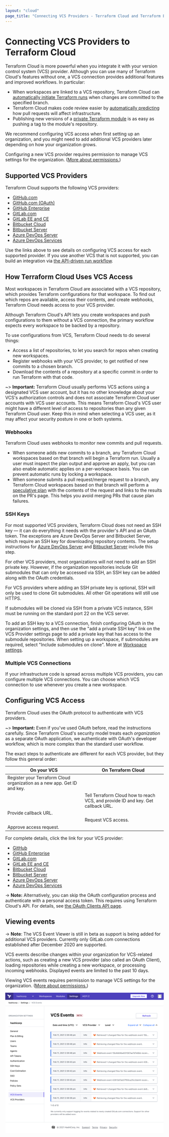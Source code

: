 ```yaml
---
layout: "cloud"
page_title: "Connecting VCS Providers - Terraform Cloud and Terraform Enterprise"
---
```


# Connecting VCS Providers to Terraform Cloud

Terraform Cloud is more powerful when you integrate it with your version control system (VCS) provider. Although you can use many of Terraform Cloud's features without one, a VCS connection provides additional features and improved workflows. In particular:

- When workspaces are linked to a VCS repository, Terraform Cloud can [automatically initiate Terraform runs](../run/ui.html) when changes are committed to the specified branch.
- Terraform Cloud makes code review easier by [automatically predicting](../run/ui.html#speculative-plans-on-pull-requests) how pull requests will affect infrastructure.
- Publishing new versions of a [private Terraform module](../registry/publish.html) is as easy as pushing a tag to the module's repository.

We recommend configuring VCS access when first setting up an organization, and you might need to add additional VCS providers later depending on how your organization grows.

Configuring a new VCS provider requires permission to manage VCS settings for the organization. ([More about permissions.](/docs/cloud/users-teams-organizations/permissions.html))

[permissions-citation]: #intentionally-unused---keep-for-maintainers

## Supported VCS Providers

Terraform Cloud supports the following VCS providers:

- [GitHub.com](./github-app.html)
- [GitHub.com (OAuth)](./github.html)
- [GitHub Enterprise](./github-enterprise.html)
- [GitLab.com](./gitlab-com.html)
- [GitLab EE and CE](./gitlab-eece.html)
- [Bitbucket Cloud](./bitbucket-cloud.html)
- [Bitbucket Server](./bitbucket-server.html)
- [Azure DevOps Server](./azure-devops-server.html)
- [Azure DevOps Services](./azure-devops-services.html)

Use the links above to see details on configuring VCS access for each supported provider. If you use another VCS that is not supported, you can build an integration via [the API-driven run workflow](../run/api.html).

## How Terraform Cloud Uses VCS Access

Most workspaces in Terraform Cloud are associated with a VCS repository, which provides Terraform configurations for that workspace. To find out which repos are available, access their contents, and create webhooks, Terraform Cloud needs access to your VCS provider.

Although Terraform Cloud's API lets you create workspaces and push configurations to them without a VCS connection, the primary workflow expects every workspace to be backed by a repository.

To use configurations from VCS, Terraform Cloud needs to do several things:

- Access a list of repositories, to let you search for repos when creating new workspaces.
- Register webhooks with your VCS provider, to get notified of new commits to a chosen branch.
- Download the contents of a repository at a specific commit in order to run Terraform with that code.

~> **Important:** Terraform Cloud usually performs VCS actions using a designated VCS user account, but it has no other knowledge about your VCS's authorization controls and does not associate Terraform Cloud user accounts with VCS user accounts. This means Terraform Cloud's VCS user might have a different level of access to repositories than any given Terraform Cloud user. Keep this in mind when selecting a VCS user, as it may affect your security posture in one or both systems.

### Webhooks

Terraform Cloud uses webhooks to monitor new commits and pull requests.

- When someone adds new commits to a branch, any Terraform Cloud workspaces based on that branch will begin a Terraform run. Usually a user must inspect the plan output and approve an apply, but you can also enable automatic applies on a per-workspace basis. You can prevent automatic runs by locking a workspace.
- When someone submits a pull request/merge request to a branch, any Terraform Cloud workspaces based on that branch will perform a [speculative plan](../run/index.html#speculative-plans) with the contents of the request and links to the results on the PR's page. This helps you avoid merging PRs that cause plan failures.

### SSH Keys

For most supported VCS providers, Terraform Cloud does not need an SSH key — it can do everything it needs with the provider's API and an OAuth token. The exceptions are Azure DevOps Server and Bitbucket Server, which require an SSH key for downloading repository contents. The setup instructions for  [Azure DevOps Server](./azure-devops-server.html) and [Bitbucket Server](./bitbucket-server.html) include this step.

For other VCS providers, most organizations will not need to add an SSH private key. However, if the organization repositories include Git submodules that can only be accessed via SSH, an SSH key can be added along with the OAuth credentials. 

For VCS providers where adding an SSH private key is optional, SSH will only be used to clone Git submodules. All other Git operations will still use HTTPS.

If submodules will be cloned via SSH from a private VCS instance, SSH must be running on the standard port 22 on the VCS server.

To add an SSH key to a VCS connection, finish configuring OAuth in the organization settings, and then use the "add a private SSH key" link on the VCS Provider settings page to add a private key that has access to the submodule repositories. When setting up a workspace, if submodules are required, select "Include submodules on clone". More at [Workspace settings](../workspaces/settings.html).

### Multiple VCS Connections

If your infrastructure code is spread across multiple VCS providers, you can configure multiple VCS connections. You can choose which VCS connection to use whenever you create a new workspace.

## Configuring VCS Access

Terraform Cloud uses the OAuth protocol to authenticate with VCS providers.

~> **Important:** Even if you've used OAuth before, read the instructions carefully. Since Terraform Cloud's security model treats each _organization_ as a separate OAuth application, we authenticate with OAuth's developer workflow, which is more complex than the standard user workflow.

The exact steps to authenticate are different for each VCS provider, but they follow this general order:

On your VCS | On Terraform Cloud
--|--
Register your Terraform Cloud organization as a new app. Get ID and key. | &nbsp;
&nbsp; | Tell Terraform Cloud how to reach VCS, and provide ID and key. Get callback URL.
Provide callback URL. | &nbsp;
&nbsp; | Request VCS access.
Approve access request. | &nbsp;

For complete details, click the link for your VCS provider:

- [GitHub](./github.html)
- [GitHub Enterprise](./github-enterprise.html)
- [GitLab.com](./gitlab-com.html)
- [GitLab EE and CE](./gitlab-eece.html)
- [Bitbucket Cloud](./bitbucket-cloud.html)
- [Bitbucket Server](./bitbucket-server.html)
- [Azure DevOps Server](./azure-devops-server.html)
- [Azure DevOps Services](./azure-devops-services.html)

-> **Note:** Alternatively, you can skip the OAuth configuration process and authenticate with a personal access token. This requires using Terraform Cloud's API. For details, see [the OAuth Clients API page](../api/oauth-clients.html).

## Viewing events

-> **Note**: The VCS Event Viewer is still in beta as support is being added for additional VCS providers. Currently only GitLab.com connections established after December 2020 are supported.

VCS events describe changes within your organization for VCS-related actions, such as creating a new VCS provider (also called an OAuth Client), loading repositories while creating a new workspace, or processing incoming webhooks. Displayed events are limited to the past 10 days.

Viewing VCS events requires permission to manage VCS settings for the organization. ([More about permissions.](/docs/cloud/users-teams-organizations/permissions.html))

[permissions-citation]: #intentionally-unused---keep-for-maintainers

![Screenshot: the VCS Event Viewer UI, showing sample events and filtering capability](./images/vcs-event-viewer.png)
